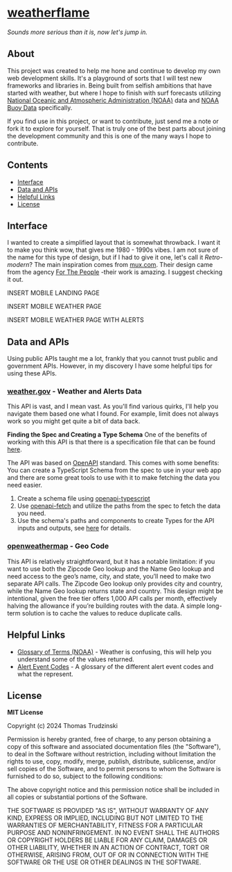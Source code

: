 # [weatherflame](weatherflame.com)
_Sounds more serious than it is, now let's jump in._

## About
This project was created to help me hone and continue to develop my own web development skills. It's a playground of sorts that I will test new frameworks and libraries in. Being built from selfish ambitions that have started with weather, but where I hope to finish with surf forecasts utilizing [National Oceanic and Atmospheric Administration (NOAA)](https://www.noaa.gov/) data and [NOAA Buoy Data](https://www.ndbc.noaa.gov/) specifically. 

If you find use in this project, or want to contribute, just send me a note or fork it to explore for yourself. That is truly one of the best parts about joining the development community and this is one of the many ways I hope to contribute.

## Contents
- [Interface](#interface)
- [Data and APIs](#data-and-apis)
- [Helpful Links](#helpful-links)
- [License](#license)

## Interface
I wanted to create a simplified layout that is somewhat throwback. I want it to make you think wow, that gives me 1980 - 1990s vibes. I am not sure of the name for this type of design, but if I had to give it one, let's call it _Retro-modern_? The main inspiration comes from [mux.com](https://www.mux.com/). Their design came from the agency [For The People](https://www.forthepeople.agency/mux) -their work is amazing. I suggest checking it out. 

INSERT MOBILE LANDING PAGE

INSERT MOBILE WEATHER PAGE

INSERT MOBILE WEATHER PAGE WITH ALERTS

## Data and APIs
Using public APIs taught me a lot, frankly that you cannot trust public and government APIs. However, in my discovery I have some helpful tips for using these APIs. 

### [weather.gov](https://www.weather.gov/documentation/services-web-api) - Weather and Alerts Data
This API is vast, and I mean vast. As you'll find various quirks, I'll help you navigate them based one what I found. For example, limit does not always work so you might get quite a bit of data back. 

**Finding the Spec and Creating a Type Schema**
One of the benefits of working with this API is that there is a specification file that can be found [here](https://www.weather.gov/documentation/services-web-api).

The API was based on [OpenAPI](https://www.openapis.org/) standard. This comes with some benefits: You can create a TypeScript Schema from the spec to use in your web app and there are some great tools to use with it to make fetching the data you need easier. 

1. Create a schema file using [openapi-typescript](https://github.com/openapi-ts/openapi-typescript/tree/main/packages/openapi-typescript)
2. Use [openapi-fetch](https://openapi-ts.dev/openapi-fetch/) and utilize the paths from the spec to fetch the data you need.
3. Use the schema's paths and components to create Types for the API inputs and outputs, see [here](https://openapi-ts.dev/introduction#basic-usage) for details.

### [openweathermap](openweathermap.com) - Geo Code
This API is relatively straightforward, but it has a notable limitation: if you want to use both the Zipcode Geo lookup and the Name Geo lookup and need access to the geo’s name, city, and state, you’ll need to make two separate API calls. The Zipcode Geo lookup only provides city and country, while the Name Geo lookup returns state and country. This design might be intentional, given the free tier offers 1,000 API calls per month, effectively halving the allowance if you’re building routes with the data. A simple long-term solution is to cache the values to reduce duplicate calls.

## Helpful Links
- [Glossary of Terms (NOAA)](https://forecast.weather.gov/glossary.php?letter=a) - Weather is confusing, this will help you understand some of the values returned. 
- [Alert Event Codes](https://www.weather.gov/dsb/eventcodes#:~:text=Naming%20Convention%20for%20EAS%20Event,S%20for%20STATEMENTS) - A glossary of the different alert event codes and what the represent. 

## License
**MIT License**

Copyright (c) 2024 Thomas Trudzinski

Permission is hereby granted, free of charge, to any person obtaining a copy
of this software and associated documentation files (the "Software"), to deal
in the Software without restriction, including without limitation the rights
to use, copy, modify, merge, publish, distribute, sublicense, and/or sell
copies of the Software, and to permit persons to whom the Software is
furnished to do so, subject to the following conditions:

The above copyright notice and this permission notice shall be included in all
copies or substantial portions of the Software.

THE SOFTWARE IS PROVIDED "AS IS", WITHOUT WARRANTY OF ANY KIND, EXPRESS OR
IMPLIED, INCLUDING BUT NOT LIMITED TO THE WARRANTIES OF MERCHANTABILITY,
FITNESS FOR A PARTICULAR PURPOSE AND NONINFRINGEMENT. IN NO EVENT SHALL THE
AUTHORS OR COPYRIGHT HOLDERS BE LIABLE FOR ANY CLAIM, DAMAGES OR OTHER
LIABILITY, WHETHER IN AN ACTION OF CONTRACT, TORT OR OTHERWISE, ARISING FROM,
OUT OF OR IN CONNECTION WITH THE SOFTWARE OR THE USE OR OTHER DEALINGS IN THE
SOFTWARE.
